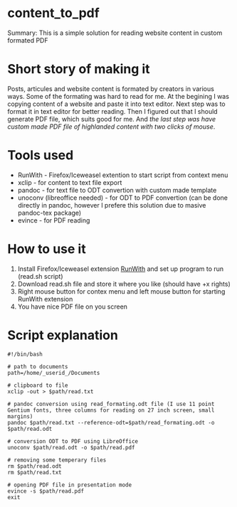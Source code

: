 # content_to_pdf
Summary: This is a simple solution for reading website content in custom formated PDF

# Short story of making it
Posts, articules and website content is formated by creators in various ways. Some of the formating was hard to read for me. At the begining I was copying content of a website and paste it into text editor.
Next step was to format it in text editor for better reading.
Then I figured out that I should generate PDF file, which suits good for me.
And _the last step was have custom made PDF file of highlanded content with two clicks of mouse_.

# Tools used
- RunWith - Firefox/Iceweasel extention to start script from context menu
- xclip - for content to text file export
- pandoc - for text file to ODT convertion with custom made template
- unoconv (libreoffice needed) - for ODT to PDF convertion (can be done directly in pandoc, however I prefere this solution due to masive pandoc-tex package)
- evince - for PDF reading

# How to use it
1. Install Firefox/Iceweasel extension [RunWith](http://siliconkit.com/RunWith/) and set up program to run (read.sh script)
2. Download read.sh file and store it where you like (should have +x rights)
3. Right mouse button for contex menu and left mouse button for starting RunWith extension
4. You have nice PDF file on you screen

# Script explanation

    #!/bin/bash
    
    # path to documents
    path=/home/_userid_/Documents
    
    # clipboard to file
    xclip -out > $path/read.txt
    
    # pandoc conversion using read_formating.odt file (I use 11 point Gentium fonts, three columns for reading on 27 inch screen, small margins)
    pandoc $path/read.txt --reference-odt=$path/read_formating.odt -o $path/read.odt
    
    # conversion ODT to PDF using LibreOffice
    unoconv $path/read.odt -o $path/read.pdf
    
    # removing some temperary files
    rm $path/read.odt
    rm $path/read.txt
    
    # opening PDF file in presentation mode
    evince -s $path/read.pdf
    exit
